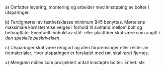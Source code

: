 a) Omfatter levering, montering og arbeider med innstøping av bolter i utsparinger.

b) Ferdigmørtel av fasthetsklasse minimum B45 benyttes. Mørtelens maksimale kornstørrelse velges i forhold til avstand mellom bolt og betongflate. Eventuelt innhold av stål- eller plastfiber skal være som angitt i *den spesielle beskrivelsen*.

c) Utsparinger skal være rengjort og uten forurensinger eller rester av trematerialer. Hvor utsparingen er forskalet med rør, skal røret fjernes.

x) Mengden måles som prosjektert antall innstøpte bolter. Enhet: stk

